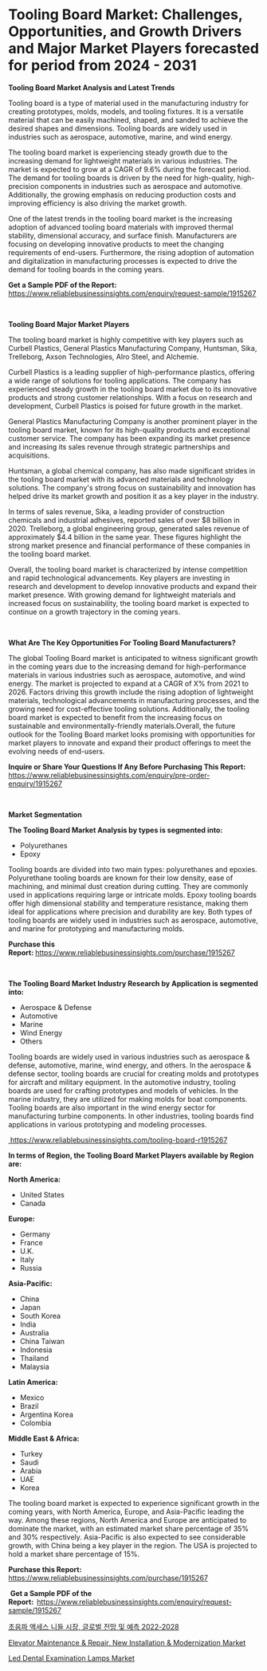 <p><h1>Tooling Board Market: Challenges, Opportunities, and Growth Drivers and Major Market Players forecasted for period from 2024 - 2031</h1></p><p><strong>Tooling Board Market Analysis and Latest Trends</strong></p>
<p><p>Tooling board is a type of material used in the manufacturing industry for creating prototypes, molds, models, and tooling fixtures. It is a versatile material that can be easily machined, shaped, and sanded to achieve the desired shapes and dimensions. Tooling boards are widely used in industries such as aerospace, automotive, marine, and wind energy.</p><p>The tooling board market is experiencing steady growth due to the increasing demand for lightweight materials in various industries. The market is expected to grow at a CAGR of 9.6% during the forecast period. The demand for tooling boards is driven by the need for high-quality, high-precision components in industries such as aerospace and automotive. Additionally, the growing emphasis on reducing production costs and improving efficiency is also driving the market growth.</p><p>One of the latest trends in the tooling board market is the increasing adoption of advanced tooling board materials with improved thermal stability, dimensional accuracy, and surface finish. Manufacturers are focusing on developing innovative products to meet the changing requirements of end-users. Furthermore, the rising adoption of automation and digitalization in manufacturing processes is expected to drive the demand for tooling boards in the coming years.</p></p>
<p><strong>Get a Sample PDF of the Report:&nbsp;</strong> <a href="https://www.reliablebusinessinsights.com/enquiry/request-sample/1915267">https://www.reliablebusinessinsights.com/enquiry/request-sample/1915267</a></p>
<p>&nbsp;</p>
<p><strong>Tooling Board Major Market Players</strong></p>
<p><p>The tooling board market is highly competitive with key players such as Curbell Plastics, General Plastics Manufacturing Company, Huntsman, Sika, Trelleborg, Axson Technologies, Alro Steel, and Alchemie. </p><p>Curbell Plastics is a leading supplier of high-performance plastics, offering a wide range of solutions for tooling applications. The company has experienced steady growth in the tooling board market due to its innovative products and strong customer relationships. With a focus on research and development, Curbell Plastics is poised for future growth in the market.</p><p>General Plastics Manufacturing Company is another prominent player in the tooling board market, known for its high-quality products and exceptional customer service. The company has been expanding its market presence and increasing its sales revenue through strategic partnerships and acquisitions.</p><p>Huntsman, a global chemical company, has also made significant strides in the tooling board market with its advanced materials and technology solutions. The company's strong focus on sustainability and innovation has helped drive its market growth and position it as a key player in the industry.</p><p>In terms of sales revenue, Sika, a leading provider of construction chemicals and industrial adhesives, reported sales of over $8 billion in 2020. Trelleborg, a global engineering group, generated sales revenue of approximately $4.4 billion in the same year. These figures highlight the strong market presence and financial performance of these companies in the tooling board market.</p><p>Overall, the tooling board market is characterized by intense competition and rapid technological advancements. Key players are investing in research and development to develop innovative products and expand their market presence. With growing demand for lightweight materials and increased focus on sustainability, the tooling board market is expected to continue on a growth trajectory in the coming years.</p></p>
<p>&nbsp;</p>
<p><strong>What Are The Key Opportunities For Tooling Board Manufacturers?</strong></p>
<p><p>The global Tooling Board market is anticipated to witness significant growth in the coming years due to the increasing demand for high-performance materials in various industries such as aerospace, automotive, and wind energy. The market is projected to expand at a CAGR of X% from 2021 to 2026. Factors driving this growth include the rising adoption of lightweight materials, technological advancements in manufacturing processes, and the growing need for cost-effective tooling solutions. Additionally, the tooling board market is expected to benefit from the increasing focus on sustainable and environmentally-friendly materials.Overall, the future outlook for the Tooling Board market looks promising with opportunities for market players to innovate and expand their product offerings to meet the evolving needs of end-users.</p></p>
<p><strong>Inquire or Share Your Questions If Any Before Purchasing This Report:</strong> <a href="https://www.reliablebusinessinsights.com/enquiry/pre-order-enquiry/1915267">https://www.reliablebusinessinsights.com/enquiry/pre-order-enquiry/1915267</a></p>
<p>&nbsp;</p>
<p><strong>Market Segmentation</strong></p>
<p><strong>The Tooling Board Market Analysis by types is segmented into:</strong></p>
<p><ul><li>Polyurethanes</li><li>Epoxy</li></ul></p>
<p><p>Tooling boards are divided into two main types: polyurethanes and epoxies. Polyurethane tooling boards are known for their low density, ease of machining, and minimal dust creation during cutting. They are commonly used in applications requiring large or intricate molds. Epoxy tooling boards offer high dimensional stability and temperature resistance, making them ideal for applications where precision and durability are key. Both types of tooling boards are widely used in industries such as aerospace, automotive, and marine for prototyping and manufacturing molds.</p></p>
<p><strong>Purchase this Report:&nbsp;</strong><a href="https://www.reliablebusinessinsights.com/purchase/1915267">https://www.reliablebusinessinsights.com/purchase/1915267</a></p>
<p>&nbsp;</p>
<p><strong>The Tooling Board Market Industry Research by Application is segmented into:</strong></p>
<p><ul><li>Aerospace & Defense</li><li>Automotive</li><li>Marine</li><li>Wind Energy</li><li>Others</li></ul></p>
<p><p>Tooling boards are widely used in various industries such as aerospace & defense, automotive, marine, wind energy, and others. In the aerospace & defense sector, tooling boards are crucial for creating molds and prototypes for aircraft and military equipment. In the automotive industry, tooling boards are used for crafting prototypes and models of vehicles. In the marine industry, they are utilized for making molds for boat components. Tooling boards are also important in the wind energy sector for manufacturing turbine components. In other industries, tooling boards find applications in various prototyping and modeling processes.</p></p>
<p><a href="https://www.reliablebusinessinsights.com/tooling-board-r1915267">&nbsp;https://www.reliablebusinessinsights.com/tooling-board-r1915267</a></p>
<p><strong>In terms of Region, the Tooling Board Market Players available by Region are:</strong></p>
<p>
    <p> <strong> North America: </strong>
        <ul>
            <li>United States</li>
            <li>Canada</li>
        </ul>
        </p> 
    <p> <strong> Europe: </strong>
        <ul>
            <li>Germany</li>
            <li>France</li>
            <li>U.K.</li>
            <li>Italy</li>
            <li>Russia</li>
        </ul>
        </p> 
    <p> <strong> Asia-Pacific: </strong>
        <ul>
            <li>China</li>
            <li>Japan</li>
            <li>South Korea</li>
            <li>India</li>
            <li>Australia</li>
            <li>China Taiwan</li>
            <li>Indonesia</li>
            <li>Thailand</li>
            <li>Malaysia</li>
        </ul>
        </p> 
    <p> <strong> Latin America: </strong>
        <ul>
            <li>Mexico</li>
            <li>Brazil</li>
            <li>Argentina Korea</li>
            <li>Colombia</li>
        </ul>
        </p> 
    <p> <strong> Middle East & Africa: </strong>
        <ul>
            <li>Turkey</li>
            <li>Saudi</li>
            <li>Arabia</li>
            <li>UAE</li>
            <li>Korea</li>
        </ul>
    </p>
    </p>
<p><p>The tooling board market is expected to experience significant growth in the coming years, with North America, Europe, and Asia-Pacific leading the way. Among these regions, North America and Europe are anticipated to dominate the market, with an estimated market share percentage of 35% and 30% respectively. Asia-Pacific is also expected to see considerable growth, with China being a key player in the region. The USA is projected to hold a market share percentage of 15%.</p></p>
<p><strong>Purchase this Report: </strong><a href="https://www.reliablebusinessinsights.com/purchase/1915267">https://www.reliablebusinessinsights.com/purchase/1915267</a></p>
<p>&nbsp;<strong>Get a Sample PDF of the Report:&nbsp;&nbsp;</strong><a href="https://www.reliablebusinessinsights.com/enquiry/request-sample/1915267">https://www.reliablebusinessinsights.com/enquiry/request-sample/1915267</a></p>
<p><strong></strong></p>
<p><p><a href="https://github.com/laholand/Market-Research-Report-List-4/blob/main/1392520130816.md">초음파 액세스 니들 시장, 글로벌 전망 및 예측 2022-2028</a></p><p><a href="https://github.com/pizolina/Market-Research-Report-List-5/blob/main/elevator-maintenance-repair-new-installation-modernization-market.md">Elevator Maintenance & Repair, New Installation & Modernization Market</a></p><p><a href="https://view.publitas.com/reportprime-1/global-led-dental-examination-lamps-market-opportunities-and-forecast-for-period-from-2024-to-2031/">Led Dental Examination Lamps Market</a></p></p>